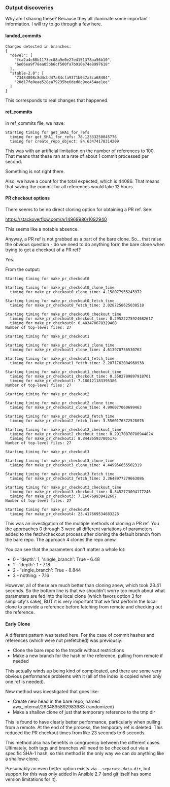 ### Output discoveries

Why am I sharing these? Because they all illuminate some important information.
I will try to go through a few here.

#### landed_commits

```
Changes detected in branches:
{
  "devel": [
    "fca2a4c68b1173ec88a9e0e27e4151378aa56b10",
    "6e66ea9f78ea05bb6cf500fa7b910e74e8997618"
  ],
  "stable-2.8": [
    "73484808c8d4cbd47a84cfa9371b047a3ca68404",
    "20d17fe0eae528ea79235be6ded8c9ec454ae1ee"
  ]
}
```

This corresponds to real changes that happened.


#### ref_commits

in ref_commits file, we have:

```
Starting timing for get_SHA1_for_refs
  timing for get_SHA1_for_refs: 78.12333250045776
  timing for create_repo_object: 84.63474178314209
```

This was with an artificial limitation on the number of references
to 100. That means that these ran at a rate of about 1 commit
processed per second.

Something is not right there.

Also, we have a count for the total expected, which is 44086.
That means that saving the commit for all references would take 12 hours.

#### PR checkout options

There seems to be no direct cloning option for obtaining a PR ref. See:

https://stackoverflow.com/a/14969986/1092940

This seems like a notable absence.

Anyway, a PR ref is not grabbed as a part of the bare clone. So... that
raise the obvious question - do we need to do anything form the bare
clone when trying to get a checkout of a PR ref?

Yes.

From the output:

```
Starting timing for make_pr_checkout0

Starting timing for make_pr_checkout0_clone_time
  timing for make_pr_checkout0_clone_time: 4.158077955245972

Starting timing for make_pr_checkout0_fetch_time
  timing for make_pr_checkout0_fetch_time: 2.0287258625030518

Starting timing for make_pr_checkout0_checkout_time
  timing for make_pr_checkout0_checkout_time: 0.29522275924682617
  timing for make_pr_checkout0: 6.483470678329468
Number of top-level files: 27

Starting timing for make_pr_checkout1

Starting timing for make_pr_checkout1_clone_time
  timing for make_pr_checkout1_clone_time: 4.613970756530762

Starting timing for make_pr_checkout1_fetch_time
  timing for make_pr_checkout1_fetch_time: 2.2071762084960938

Starting timing for make_pr_checkout1_checkout_time
  timing for make_pr_checkout1_checkout_time: 0.3582789897918701
  timing for make_pr_checkout1: 7.180121183395386
Number of top-level files: 27

Starting timing for make_pr_checkout2

Starting timing for make_pr_checkout2_clone_time
  timing for make_pr_checkout2_clone_time: 4.996077060699463

Starting timing for make_pr_checkout2_fetch_time
  timing for make_pr_checkout2_fetch_time: 3.5560176372528076

Starting timing for make_pr_checkout2_checkout_time
  timing for make_pr_checkout2_checkout_time: 0.29170870780944824
  timing for make_pr_checkout2: 8.844265937805176
Number of top-level files: 27

Starting timing for make_pr_checkout3

Starting timing for make_pr_checkout3_clone_time
  timing for make_pr_checkout3_clone_time: 4.449956655502319

Starting timing for make_pr_checkout3_fetch_time
  timing for make_pr_checkout3_fetch_time: 2.3648977279663086

Starting timing for make_pr_checkout3_checkout_time
  timing for make_pr_checkout3_checkout_time: 0.3452773094177246
  timing for make_pr_checkout3: 7.160769939422607
Number of top-level files: 27

Starting timing for make_pr_checkout4
  timing for make_pr_checkout4: 23.417669534683228
```

This was an investigation of the multiple methods of cloning a PR ref.
You the approaches 0 through 3 were all different variations of
parameters added to the fetch/checkout process after cloning the default
branch from the bare repo. The approach 4 clones the repo anew.

You can see that the parameters don't matter a whole lot:

 - 0 - 'depth': 1, 'single_branch': True - 6.48
 - 1 - 'depth': 1 - 7.18
 - 2 - 'single_branch': True - 8.844
 - 3 - nothing: - 7.16

However, all of these are much better than cloning anew, which took 23.41 seconds.
So the bottom line is that we shouldn't worry too much about what parameters
are fed into the local clone (which favors option 3 for simplicity's sake),
BUT it is very important that we first perform the local clone to provide
a reference before fetching from remote and checking out the reference.

#### Early Clone

A different pattern was tested here. For the case of commit hashes and
references (which were not prefetched) was previously:

 - Clone the bare repo to the tmpdir without restrictions
 - Make a new branch for the hash or the reference, pulling from remote if needed

This actually winds up being kind of complicated, and there are some
very obvious performance problems with it (all of the index is copied when
only one ref is needed).

New method was investigated that goes like:

 - Create new head in the bare repo, named awx_internal/2834895892983983 (randomized)
 - Make a shallow clone of just that temporary reference to the tmp dir

This is found to have clearly better performance, particularly when pulling
from a remote. At the end of the process, the temporary ref is deleted.
This reduced the PR checkout times from like 23 seconds to 6 seconds.

This method also has benefits in congruency between the different cases.
Ultimately, both tags and branches will need to be checked out via a specific
SHA-1 hash, so this method is the only way we can do anything like a
shallow clone.

Presumably an even better option exists via `--separate-data-dir`, but support
for this was only added in Ansible 2.7 (and git itself has some version
limitations for it).
